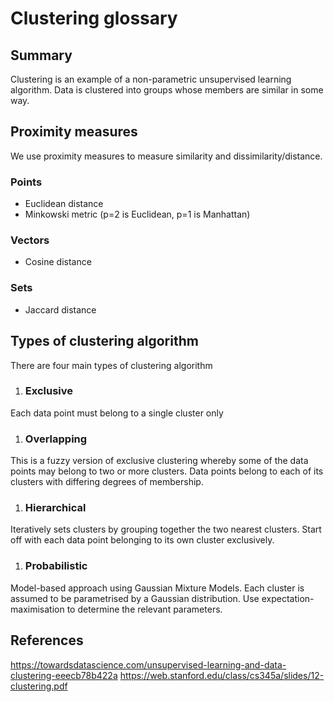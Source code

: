 # Clustering glossary

## Summary
Clustering is an example of a non-parametric unsupervised learning algorithm.  Data is clustered into groups whose members are similar in some way.

## Proximity measures
We use proximity measures to measure similarity and dissimilarity/distance.

### Points
* Euclidean distance
* Minkowski metric (p=2 is Euclidean, p=1 is Manhattan)

### Vectors
* Cosine distance

### Sets
* Jaccard distance

## Types of clustering algorithm
There are four main types of clustering algorithm

1. ### Exclusive
Each data point must belong to a single cluster only

1. ### Overlapping
This is a fuzzy version of exclusive clustering whereby some of the data points may belong to two or more clusters.  Data points belong to each of its clusters with differing degrees of membership.

1. ### Hierarchical
Iteratively sets clusters by grouping together the two nearest clusters.  Start off with each data point belonging to its own cluster exclusively.

1. ### Probabilistic
Model-based approach using Gaussian Mixture Models.  Each cluster is assumed to be parametrised by a Gaussian distribution.  Use expectation-maximisation to determine the relevant parameters.

## References
https://towardsdatascience.com/unsupervised-learning-and-data-clustering-eeecb78b422a
https://web.stanford.edu/class/cs345a/slides/12-clustering.pdf
